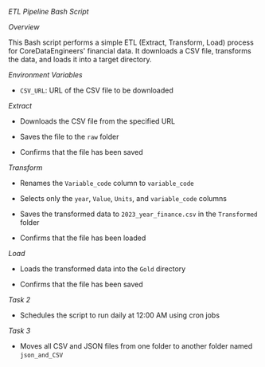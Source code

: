 *ETL Pipeline Bash Script*

*Overview*

This Bash script performs a simple ETL (Extract, Transform, Load) process for CoreDataEngineers' financial data. It downloads a CSV file, transforms the data, and loads it into a target directory.

*Environment Variables*

- `CSV_URL`: URL of the CSV file to be downloaded

*Extract*

- Downloads the CSV file from the specified URL


- Saves the file to the `raw` folder


- Confirms that the file has been saved

*Transform*

- Renames the `Variable_code` column to `variable_code`


- Selects only the `year`, `Value`, `Units`, and `variable_code` columns


- Saves the transformed data to `2023_year_finance.csv` in the `Transformed` folder


- Confirms that the file has been loaded

*Load*

- Loads the transformed data into the `Gold` directory


- Confirms that the file has been saved

*Task 2*

- Schedules the script to run daily at 12:00 AM using cron jobs

*Task 3*

- Moves all CSV and JSON files from one folder to another folder named `json_and_CSV`
 
